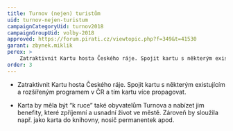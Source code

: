 ```yaml
---
title: Turnov (nejen) turistům
uid: turnov-nejen-turistum
campaignCategoryUid: turnov2018
campaignGroupUid: volby-2018
approved: https://forum.pirati.cz/viewtopic.php?f=349&t=41530
garant: zbynek.miklik
perex: >
    Zatraktivnit Kartu hosta Českého ráje. Spojit kartu s některým existujícím a rozšířeným programem v ČR a tím kartu více propagovat.<br/>Karta s benefity pro občany města.
order: 3
---
```


- Zatraktivnit Kartu hosta Českého ráje. Spojit kartu s některým existujícím a rozšířeným programem v ČR a tím kartu více propagovat. 

- Karta by měla být “k ruce” také obyvatelům Turnova a nabízet jim benefity, které zpříjemní a usnadní život ve městě. Zároveň by sloužila např. jako karta do knihovny, nosič permanentek apod. 